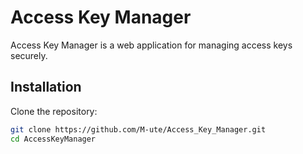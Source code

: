 # Access Key Manager

Access Key Manager is a web application for managing access keys securely.

## Installation

Clone the repository:
```bash
git clone https://github.com/M-ute/Access_Key_Manager.git
cd AccessKeyManager
